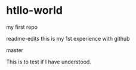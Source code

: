 # htllo-world
my first repo

readme-edits
this is my 1st experience with github

master

This is to test if I have understood.
